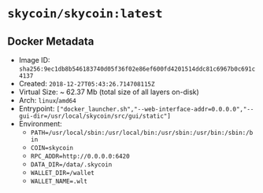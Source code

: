 # `skycoin/skycoin:latest`

## Docker Metadata

- Image ID: `sha256:9ec1db8b546183740d05f36f02e86ef600fd4201514ddc81c6967b0c691c4137`
- Created: `2018-12-27T05:43:26.714708115Z`
- Virtual Size: ~ 62.37 Mb
    (total size of all layers on-disk)
- Arch: `linux`/`amd64`
- Entrypoint: `["docker_launcher.sh","--web-interface-addr=0.0.0.0","--gui-dir=/usr/local/skycoin/src/gui/static"]`
- Environment:
    - `PATH=/usr/local/sbin:/usr/local/bin:/usr/sbin:/usr/bin:/sbin:/bin`
    - `COIN=skycoin`
    - `RPC_ADDR=http://0.0.0.0:6420`
    - `DATA_DIR=/data/.skycoin`
    - `WALLET_DIR=/wallet`
    - `WALLET_NAME=.wlt`


